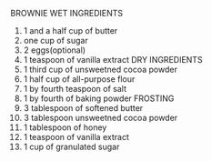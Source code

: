 BROWNIE
WET INGREDIENTS
1.  1 and a half cup of butter
2.  one cup of sugar
3.  2 eggs(optional)
4. 1 teaspoon of vanilla extract
DRY INGREDIENTS
5. 1 third cup of unsweetned cocoa powder
6.  1 half cup of all-purpose flour
7.  1 by fourth teaspoon of salt
8. 1 by fourth of baking powder
FROSTING
1. 3 tablespoon of softened butter
2. 3 tablespoon unsweetned cocoa powder
3. 1 tablespoon of honey
4. 1 teaspoon of vanilla extract
5. 1 cup of granulated sugar
